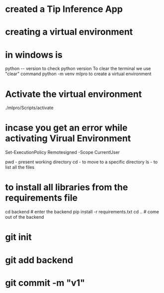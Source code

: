 # created a Tip Inference App

# creating a virtual environment 
# in windows is
python -- version to check python version
To clear the terminal we use "clear" command
python -m venv mlpro to create a virtual environment

# Activate the virtual environment
<!-- ./ven_name/Scripts/activate -->
./mlpro/Scripts/activate
# incase you get an error while activating Virual Environment
Set-ExecutionPolicy Remotesigned -Scope CurrentUser



pwd - present working directory
cd - to move to a specific directory
ls - to list all the files

# to install all libraries from the requirements file
cd backend # enter the backend
pip install -r requirements.txt
cd .. # come out of the backend

# git init
# git add backend 
# git commit -m "v1"

